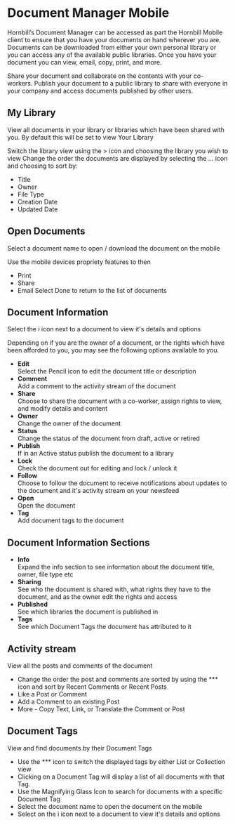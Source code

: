 # Document Manager Mobile
Hornbill’s Document Manager can be accessed as part the Hornbill Mobile client to ensure that you have your documents on hand wherever you are. Documents can be downloaded from either your own personal library or you can access any of the available public libraries. Once you have your document you can view, email, copy, print, and more.

Share your document and collaborate on the contents with your co-workers. Publish your document to a public library to share with everyone in your company and access documents published by other users.

## My Library

View all documents in your library or libraries which have been shared with you. By default this will be set to view Your Library

Switch the library view using the > icon and choosing the library you wish to view
Change the order the documents are displayed by selecting the ... icon and choosing to sort by:
* Title
* Owner
* File Type
* Creation Date
* Updated Date

## Open Documents
Select a document name to open / download the document on the mobile

Use the mobile devices propriety features to then

* Print
* Share
* Email
Select Done to return to the list of documents

## Document Information
Select the i icon next to a document to view it's details and options

Depending on if you are the owner of a document, or the rights which have been afforded to you, you may see the following options available to you.
* **Edit**<br>Select the Pencil icon to edit the document title or description
* **Comment**<br>Add a comment to the activity stream of the document
* **Share**<br>Choose to share the document with a co-worker, assign rights to view, and modify details and content
* **Owner**<br>Change the owner of the document
* **Status**<br>Change the status of the document from draft, active or retired
* **Publish**<br>If in an Active status publish the document to a library
* **Lock**<br>Check the document out for editing and lock / unlock it
* **Follow**<br>Choose to follow the document to receive notifications about updates to the document and it's activity stream on your newsfeed
* **Open**<br>Open the document
* **Tag**<br>Add document tags to the document

## Document Information Sections
* **Info**<br>Expand the info section to see information about the document title, owner, file type etc
* **Sharing**<br>See who the document is shared with, what rights they have to the document, and as the owner edit the rights and access
* **Published**<br>See which libraries the document is published in
* **Tags**<br>See which Document Tags the document has attributed to it

## Activity stream
View all the posts and comments of the document

* Change the order the post and comments are sorted by using the *** icon and sort by Recent Comments or Recent Posts
* Like a Post or Comment
* Add a Comment to an existing Post
* More - Copy Text, Link, or Translate the Comment or Post

## Document Tags
View and find documents by their Document Tags

* Use the *** icon to switch the displayed tags by either List or Collection view
* Clicking on a Document Tag will display a list of all documents with that Tag.
* Use the Magnifying Glass Icon to search for documents with a specific Document Tag
* Select the document name to open the document on the mobile
* Select on the i icon next to a document to view it's details and options